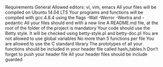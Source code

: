 Requirements
General
Allowed editors: vi, vim, emacs
All your files will be compiled on Ubuntu 14.04 LTS
Your programs and functions will be compiled with
gcc 4.8.4 using the flags -Wall -Werror -Wextra and -pedantic
All your files should end with a new line
A README.md file, at the root of the folder of the project is mandatory
Your code should use the Betty style. It will be checked using betty-style.pl
and betty-doc.pl
You are not allowed to use global variables
No more than 5 functions per file
You are allowed to use the C standard library
The prototypes of all your functions should be included in your header file
called hash_tables.h
Don’t forget to push your header file
All your header files should be include guarded